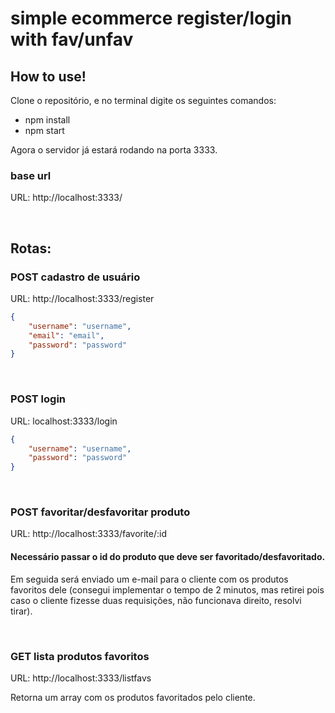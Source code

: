 # simple ecommerce register/login with fav/unfav






## How to use!
Clone o repositório, e no terminal digite os seguintes comandos:


* npm install
* npm start


Agora o servidor já estará rodando na porta 3333.






### base url
URL: http://localhost:3333/
<br>


<br>

## Rotas:


### POST cadastro de usuário
URL: http://localhost:3333/register


```JSON
{
	"username": "username",
	"email": "email",
	"password": "password"
}
```

<br>



### POST login
URL: localhost:3333/login





```JSON
{
	"username": "username",
	"password": "password"
}
````

<br>

### POST favoritar/desfavoritar produto
URL: http://localhost:3333/favorite/:id





#### Necessário passar o id do produto que deve ser favoritado/desfavoritado.


Em seguida será enviado um e-mail para o cliente com os produtos favoritos dele (consegui implementar o tempo de 2 minutos, mas retirei pois caso o cliente fizesse duas requisições, não funcionava direito, resolvi tirar).

<br>



### GET lista produtos favoritos


URL: http://localhost:3333/listfavs


Retorna um array com os produtos favoritados pelo cliente.